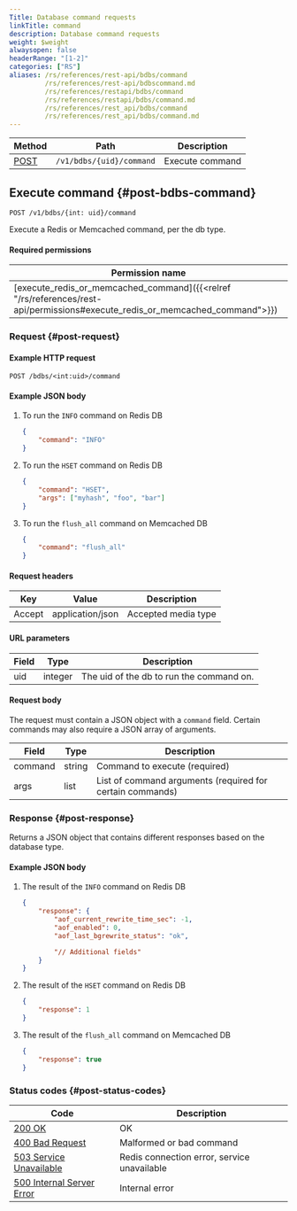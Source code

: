 ```yaml
---
Title: Database command requests
linkTitle: command
description: Database command requests
weight: $weight
alwaysopen: false
headerRange: "[1-2]"
categories: ["RS"]
aliases: /rs/references/rest-api/bdbs/command
         /rs/references/rest-api/bdbscommand.md
         /rs/references/restapi/bdbs/command
         /rs/references/restapi/bdbs/command.md
         /rs/references/rest_api/bdbs/command
         /rs/references/rest_api/bdbs/command.md
---
```


| Method | Path | Description |
|--------|------|-------------|
| [POST](#post-bdbs-command) | `/v1/bdbs/{uid}/command` | Execute command |

## Execute command {#post-bdbs-command}

	POST /v1/bdbs/{int: uid}/command

Execute a Redis or Memcached command, per the db type.

#### Required permissions

| Permission name |
|-----------------|
| [execute_redis_or_memcached_command]({{<relref "/rs/references/rest-api/permissions#execute_redis_or_memcached_command">}}) |

### Request {#post-request} 

#### Example HTTP request

	POST /bdbs/<int:uid>/command 

#### Example JSON body

1. To run the `INFO` command on Redis DB
    ```json
    {
        "command": "INFO"
    }
    ```

2. To run the `HSET` command on Redis DB
    ```json
    {
        "command": "HSET",
        "args": ["myhash", "foo", "bar"]
    }
    ```

3. To run the `flush_all` command on Memcached DB
    ```json
    {
        "command": "flush_all"
    }
    ```

#### Request headers

| Key | Value | Description |
|-----|-------|-------------|
| Accept | application/json | Accepted media type |

#### URL parameters

| Field | Type | Description |
|-------|------|-------------|
| uid | integer | The uid of the db to run the command on. |

#### Request body

The request must contain a JSON object with a `command` field. Certain commands may also require a JSON array of arguments.

| Field | Type | Description |
|-------|------|-------------|
| command | string | Command to execute (required) |
| args | list | List of command arguments (required for certain commands) |

### Response {#post-response} 

Returns a JSON object that contains different responses based on the database type.

#### Example JSON body

1. The result of the `INFO` command on Redis DB
    ```json
    {
        "response": {
            "aof_current_rewrite_time_sec": -1,
            "aof_enabled": 0,
            "aof_last_bgrewrite_status": "ok",

            "// Additional fields"
        }
    }
    ```

2. The result of the `HSET` command on Redis DB
    ```json
    {
        "response": 1
    }
    ```

3. The result of the `flush_all` command on Memcached DB
    ```json
    {
        "response": true
    }
    ```

### Status codes {#post-status-codes} 

| Code | Description |
|------|-------------|
| [200 OK](http://www.w3.org/Protocols/rfc2616/rfc2616-sec10.html#sec10.2.1) | OK |
| [400 Bad Request](http://www.w3.org/Protocols/rfc2616/rfc2616-sec10.html#sec10.4.1) | Malformed or bad command |
| [503 Service Unavailable](http://www.w3.org/Protocols/rfc2616/rfc2616-sec10.html#sec10.5.4) | Redis connection error, service unavailable |
| [500 Internal Server Error](http://www.w3.org/Protocols/rfc2616/rfc2616-sec10.html#sec10.5.1) | Internal error |
